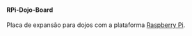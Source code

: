 #### RPi-Dojo-Board
Placa de expansão para dojos com a plataforma [Raspberry Pi](http://www.raspberrypi.org/).
